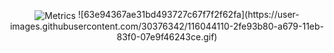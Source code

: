 <p align="center">
  <img align="center" alt="Metrics" src="https://metrics.lecoq.io/teh-monad?template=classic&languages=1&stars=1&activity=1&languages.limit=8&languages.colors=github&languages.threshold=0%25&stars.limit=4&activity.limit=5&activity.days=14&activity.filter=all&activity.visibility=all&activity.timestamps=false&config.timezone=Europe%2FHelsinki" />
![63e94367ae31bd493727c67f7f2f62fa](https://user-images.githubusercontent.com/30376342/116044110-2fe93b80-a679-11eb-83f0-07e9f46243ce.gif)

</p

